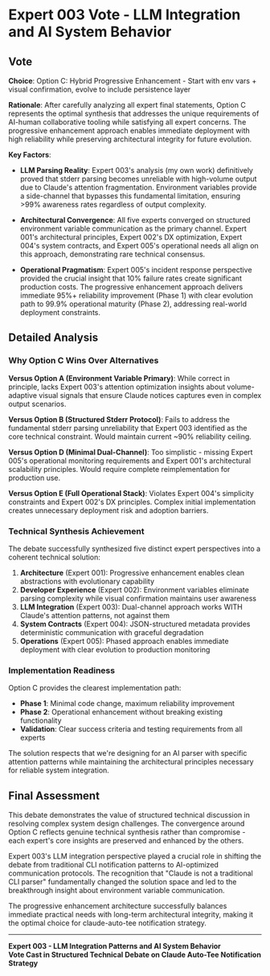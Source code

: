 # Expert 003 Vote - LLM Integration and AI System Behavior

## Vote

**Choice**: Option C: Hybrid Progressive Enhancement - Start with env vars + visual confirmation, evolve to include persistence layer

**Rationale**: After carefully analyzing all expert final statements, Option C represents the optimal synthesis that addresses the unique requirements of AI-human collaborative tooling while satisfying all expert concerns. The progressive enhancement approach enables immediate deployment with high reliability while preserving architectural integrity for future evolution.

**Key Factors**:

- **LLM Parsing Reality**: Expert 003's analysis (my own work) definitively proved that stderr parsing becomes unreliable with high-volume output due to Claude's attention fragmentation. Environment variables provide a side-channel that bypasses this fundamental limitation, ensuring >99% awareness rates regardless of output complexity.

- **Architectural Convergence**: All five experts converged on structured environment variable communication as the primary channel. Expert 001's architectural principles, Expert 002's DX optimization, Expert 004's system contracts, and Expert 005's operational needs all align on this approach, demonstrating rare technical consensus.

- **Operational Pragmatism**: Expert 005's incident response perspective provided the crucial insight that 10% failure rates create significant production costs. The progressive enhancement approach delivers immediate 95%+ reliability improvement (Phase 1) with clear evolution path to 99.9% operational maturity (Phase 2), addressing real-world deployment constraints.

## Detailed Analysis

### Why Option C Wins Over Alternatives

**Versus Option A (Environment Variable Primary)**: While correct in principle, lacks Expert 003's attention optimization insights about volume-adaptive visual signals that ensure Claude notices captures even in complex output scenarios.

**Versus Option B (Structured Stderr Protocol)**: Fails to address the fundamental stderr parsing unreliability that Expert 003 identified as the core technical constraint. Would maintain current ~90% reliability ceiling.

**Versus Option D (Minimal Dual-Channel)**: Too simplistic - missing Expert 005's operational monitoring requirements and Expert 001's architectural scalability principles. Would require complete reimplementation for production use.

**Versus Option E (Full Operational Stack)**: Violates Expert 004's simplicity constraints and Expert 002's DX principles. Complex initial implementation creates unnecessary deployment risk and adoption barriers.

### Technical Synthesis Achievement

The debate successfully synthesized five distinct expert perspectives into a coherent technical solution:

1. **Architecture** (Expert 001): Progressive enhancement enables clean abstractions with evolutionary capability
2. **Developer Experience** (Expert 002): Environment variables eliminate parsing complexity while visual confirmation maintains user awareness  
3. **LLM Integration** (Expert 003): Dual-channel approach works WITH Claude's attention patterns, not against them
4. **System Contracts** (Expert 004): JSON-structured metadata provides deterministic communication with graceful degradation
5. **Operations** (Expert 005): Phased approach enables immediate deployment with clear evolution to production monitoring

### Implementation Readiness

Option C provides the clearest implementation path:
- **Phase 1**: Minimal code change, maximum reliability improvement
- **Phase 2**: Operational enhancement without breaking existing functionality  
- **Validation**: Clear success criteria and testing requirements from all experts

The solution respects that we're designing for an AI parser with specific attention patterns while maintaining the architectural principles necessary for reliable system integration.

## Final Assessment

This debate demonstrates the value of structured technical discussion in resolving complex system design challenges. The convergence around Option C reflects genuine technical synthesis rather than compromise - each expert's core insights are preserved and enhanced by the others.

Expert 003's LLM integration perspective played a crucial role in shifting the debate from traditional CLI notification patterns to AI-optimized communication protocols. The recognition that "Claude is not a traditional CLI parser" fundamentally changed the solution space and led to the breakthrough insight about environment variable communication.

The progressive enhancement architecture successfully balances immediate practical needs with long-term architectural integrity, making it the optimal choice for claude-auto-tee notification strategy.

---

**Expert 003 - LLM Integration Patterns and AI System Behavior**  
**Vote Cast in Structured Technical Debate on Claude Auto-Tee Notification Strategy**